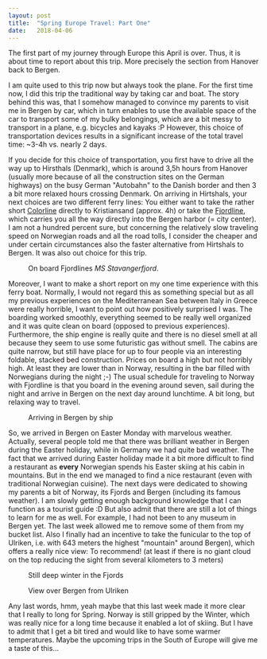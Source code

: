 ```yaml
---
layout: post
title:  "Spring Europe Travel: Part One"
date:   2018-04-06
---
```


The first part of my journey through Europe this April is over. Thus, it is about time to report about this trip. 
More precisely the section from Hanover back to Bergen.  

I am quite used to this trip now but always took the plane. For the first time now, I did this trip the traditional way by taking car and boat. The story behind this was, that I somehow managed to convince my parents to visit me in Bergen by car, which in turn enables to use the available space of the car to transport some of my bulky belongings, which are a bit messy to transport in a plane, e.g. bicycles and kayaks :P
However, this choice of transportation devices results in a significant increase of the total travel time: ~3-4h vs. nearly 2 days. 

If you decide for this choice of transportation, you first have to drive all the way up to Hirsthals (Denmark), which is around 3,5h hours from Hanover (usually more because of all the construction sites on the German highways) on the busy German "Autobahn" to the Danish border and then 3 a bit more relaxed hours crossing Denmark. On arriving in Hirtshals, your next choices are two different ferry lines: You either want to take the rather short [Colorline](https://www.colorline.com) directly to Kristiansand (approx. 4h) or take the [Fjordline](https://www.fjordline.com), which carries you all the way directly into the Bergen harbor (= city center). I am not a hundred percent sure, but concerning the relatively slow traveling speed on Norwegian roads and all the road tolls, I consider the cheaper and under certain circumstances also the faster alternative from Hirtshals to Bergen. It was also out choice for this trip. 

<figure>
	<img src="{{ '/assets/img/posts/fjordline.jpg' | prepend: site.baseurl }}" alt=""> 
	<figcaption>On board Fjordlines <em>MS Stavangerfjord</em>.</figcaption>
</figure>


Moreover, I want to make a short report on my one time experience with this ferry boat. Normally, I would not regard this as something special but as all my previous experiences on the Mediterranean Sea between Italy in Greece were really horrible, I want to point out how positively surprised I was. The boarding worked smoothly, everything seemed to be really well organized and it was quite clean on board (opposed to previous experiences). Furthermore, the ship engine is really quite and there is no diesel smell at all because they seem to use some futuristic gas without smell. The cabins are quite narrow, but still have place for up to four people via an interesting foldable, stacked bed construction. Prices on board a high but not horribly high. At least they are lower than in Norway, resulting in the bar filled with Norwegians during the night ;-)
The usual schedule for traveling to Norway with Fjordline is that you board in the evening around seven, sail during the night and arrive in Bergen on the next day around lunchtime. 
A bit long, but relaxing way to travel.

<figure>
	<img src="{{ '/assets/img/posts/bergen-harbor-arrival.jpg' | prepend: site.baseurl }}" alt=""> 
	<figcaption>Arriving in Bergen by ship</figcaption>
</figure>


So, we arrived in Bergen on Easter Monday with marvelous weather. Actually, several people told me that there was brilliant weather in Bergen during the Easter holiday, while in Germany we had quite bad weather. 
The fact that we arrived during Easter holiday made it a bit more difficult to find a restaurant as **every** Norwegian spends his Easter skiing at his cabin in mountains. But in the end we managed to find a nice restaurant (even with traditional Norwegian cuisine).
The next days were dedicated to showing my parents a bit of Norway, its Fjords and Bergen (including its famous weather). I am slowly getting enough background knowledge that I can function as a tourist guide :D But also admit that there are still a lot of things to learn for me as well. For example,  I had not been to any museum in Bergen yet. The last week allowed me to remove some of them from my bucket list. 
Also I finally had an incentive to take the funicular to the top of Ulriken, i.e. with 643 meters the highest "mountain" around Bergen), which offers a really nice view:
To recommend! (at least if there is no giant cloud on the top reducing the sight from several kilometers to 3 meters)

<figure>
	<img src="{{ '/assets/img/posts/fjords.jpg' | prepend: site.baseurl }}" alt=""> 
	<figcaption>Still deep winter in the Fjords</figcaption>
</figure>

<figure>
	<img src="{{ '/assets/img/posts/viewing-bergen-from-ulriken.jpg' | prepend: site.baseurl }}" alt=""> 
	<figcaption>View over Bergen from Ulriken</figcaption>
</figure>

Any last words, hmm, yeah maybe that this last week made it more clear that I really to long for Spring. Norway is still gripped by the Winter, which was really nice for a long time because it enabled a lot of skiing. But I have to admit that I get a bit tired and would like to have some warmer temperatures. Maybe the upcoming trips in the South of Europe will give me a taste of this...